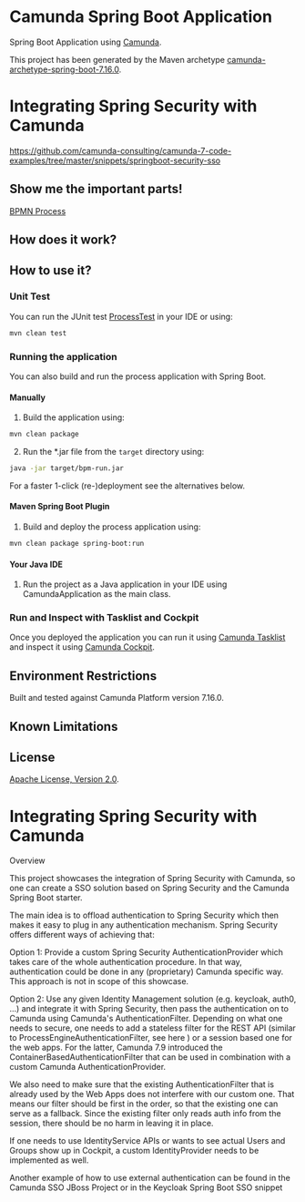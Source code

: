 # Camunda Spring Boot Application
Spring Boot Application using [Camunda](http://docs.camunda.org).

This project has been generated by the Maven archetype
[camunda-archetype-spring-boot-7.16.0](https://docs.camunda.org/manual/latest/user-guide/process-applications/maven-archetypes/).

# Integrating Spring Security with Camunda
https://github.com/camunda-consulting/camunda-7-code-examples/tree/master/snippets/springboot-security-sso

## Show me the important parts!
[BPMN Process](src/main/resources/process-payment.bpmn)

## How does it work?

## How to use it?

### Unit Test
You can run the JUnit test [ProcessTest](src/test/java/com/cn/camunda/ProcessTest.java) in your IDE or using:

```bash
mvn clean test
```

### Running the application
You can also build and run the process application with Spring Boot.

#### Manually
1. Build the application using:

```bash
mvn clean package
```
2. Run the *.jar file from the `target` directory using:

```bash
java -jar target/bpm-run.jar
```

For a faster 1-click (re-)deployment see the alternatives below.

#### Maven Spring Boot Plugin
1. Build and deploy the process application using:

```bash
mvn clean package spring-boot:run
```

#### Your Java IDE
1. Run the project as a Java application in your IDE using CamundaApplication as the main class.

### Run and Inspect with Tasklist and Cockpit
Once you deployed the application you can run it using
[Camunda Tasklist](http://docs.camunda.org/latest/guides/user-guide/#tasklist)
and inspect it using
[Camunda Cockpit](http://docs.camunda.org/latest/guides/user-guide/#cockpit).

## Environment Restrictions
Built and tested against Camunda Platform version 7.16.0.

## Known Limitations

## License
[Apache License, Version 2.0](http://www.apache.org/licenses/LICENSE-2.0).

<!-- Tweet
New @Camunda example: Camunda Spring Boot Application - Spring Boot Application using [Camunda](http://docs.camunda.org). https://github.com/camunda-consulting/code/tree/master/snippets/bpm-run
-->

# Integrating Spring Security with Camunda
Overview

This project showcases the integration of Spring Security with Camunda, so one can create a SSO solution based on Spring Security and the Camunda Spring Boot starter.

The main idea is to offload authentication to Spring Security which then makes it easy to plug in any authentication mechanism. Spring Security offers different ways of achieving that:

Option 1: Provide a custom Spring Security AuthenticationProvider which takes care of the whole authentication procedure. In that way, authentication could be done in any (proprietary) Camunda specific way. This approach is not in scope of this showcase.

Option 2: Use any given Identity Management solution (e.g. keycloak, auth0, ...) and integrate it with Spring Security, then pass the authentication on to Camunda using Camunda's AuthenticationFilter. Depending on what one needs to secure, one needs to add a stateless filter for the REST API (similar to ProcessEngineAuthenticationFilter, see here ) or a session based one for the web apps. For the latter, Camunda 7.9 introduced the ContainerBasedAuthenticationFilter that can be used in combination with a custom Camunda AuthenticationProvider.

We also need to make sure that the existing AuthenticationFilter that is already used by the Web Apps does not interfere with our custom one. That means our filter should be first in the order, so that the existing one can serve as a fallback. Since the existing filter only reads auth info from the session, there should be no harm in leaving it in place.

If one needs to use IdentityService APIs or wants to see actual Users and Groups show up in Cockpit, a custom IdentityProvider needs to be implemented as well.

Another example of how to use external authentication can be found in the Camunda SSO JBoss Project or in the Keycloak Spring Boot SSO snippet